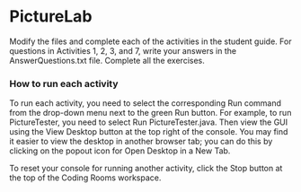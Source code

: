 # PictureLab
Modify the files and complete each of the activities in the student guide. For questions in Activities 1, 2, 3, and 7, write your answers in the AnswerQuestions.txt file. Complete all the exercises. 

### How to run each activity
To run each activity, you need to select the corresponding Run command from the drop-down menu next to the green Run button. For example, to run PictureTester, you need to select Run PictureTester.java. Then view the GUI using the View Desktop button at the top right of the console. You may find it easier to view the desktop in another browser tab; you can do this by clicking on the popout icon for Open Desktop in a New Tab.

To reset your console for running another activity, click the Stop button at the top of the Coding Rooms workspace.
